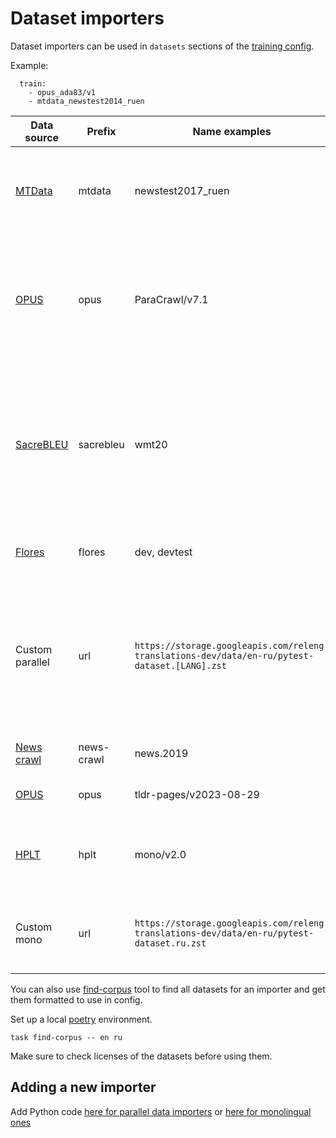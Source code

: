 # Dataset importers

Dataset importers can be used in `datasets` sections of the [training config](https://github.com/mozilla/translations/tree/main/configs/config.test.yml).

Example:
```
  train:
    - opus_ada83/v1
    - mtdata_newstest2014_ruen
```

Data source | Prefix     | Name examples | Type | Comments
--- |------------| --- | ---| ---
[MTData](https://github.com/thammegowda/mtdata) | mtdata     | newstest2017_ruen | corpus | Supports many datasets. Run `mtdata list -l ru-en` to see datasets for a specific language pair.
[OPUS](https://opus.nlpl.eu/) | opus       | ParaCrawl/v7.1 | corpus | Many open source datasets. Go to the website, choose a language pair, check links under Moses column to see what names and version is used in a link.
[SacreBLEU](https://github.com/mjpost/sacrebleu) | sacrebleu  | wmt20 | corpus | Official evaluation datasets available in SacreBLEU tool. Recommended to use in `datasets:test` config section. Look up supported datasets and language pairs in `sacrebleu.dataset` python module.
[Flores](https://github.com/facebookresearch/flores) | flores     | dev, devtest | corpus | Evaluation dataset from Facebook that supports 100 languages.
Custom parallel | url        | `https://storage.googleapis.com/releng-translations-dev/data/en-ru/pytest-dataset.[LANG].zst` | corpus | A custom zst compressed parallel dataset, for instance uploaded to GCS. The language pairs should be split into two files. the `[LANG]` will be replaced with the `to` and `from` language codes.
[News crawl](http://data.statmt.org/news-crawl) | news-crawl | news.2019 | mono | Monolingual news datasets from [WMT](https://www.statmt.org/wmt21/translation-task.html)
[OPUS](https://opus.nlpl.eu/) | opus       | tldr-pages/v2023-08-29 | mono | Monolingual dataset from OPUS.
[HPLT](https://hplt-project.org/datasets/v2.0) | hplt       | mono/v2.0 | mono | HPLT monolingual corpus (mostly from Internet Archive, but also from Common Crawl).
Custom mono | url        | `https://storage.googleapis.com/releng-translations-dev/data/en-ru/pytest-dataset.ru.zst` | mono | A custom zst compressed monolingual dataset, for instance uploaded to GCS.

You can also use [find-corpus](https://github.com/mozilla/translations/tree/main/pipeline/utils/find-corpus.py) tool to find all datasets for an importer and get them formatted to use in config.

Set up a local [poetry](https://python-poetry.org/) environment.
```
task find-corpus -- en ru
```
Make sure to check licenses of the datasets before using them.

## Adding a new importer

Add Python code [here for parallel data importers](https://github.com/mozilla/translations/tree/main/pipeline/data/parallel_downloaders.py) or [here for monolingual ones](https://github.com/mozilla/translations/tree/main/pipeline/data/mono_importer.py)

